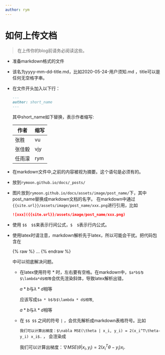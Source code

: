 ```yaml
---
author: rym
---
```


# 如何上传文档

> 在上传你的blog前请务必阅读这些。
<!-- more -->

* 准备markdown格式的文件
* 该名为yyyy-mm-dd-title.md，比如2020-05-24-用户须知.md  ，title可以是任何无空格字串。
* 在文件开头加入以下行：
  ````md
  ---
  author: short_name
  ---
  ````
  其中short_name如下替换，表示作者缩写:
  
  |作者|缩写|
  |----|----|
  |张胜|vu|
  |张佳毅|vjy|
  |任雨濛|rym|
  
* 在markdown文件中,<!-- more -->之前的内容被视为摘要。这个语句是必须有的。
* 放到`rymoon.github.io/docs/_posts/`
* 图片放到`rymoon.github.io/docs/assets/image/post_name/`下，其中 post_name替换成markdown文档的名字。
  在markdown中通过`{{site.url}}/assets/image/post_name/xxx.png`进行引用，比如
  ````markdown
  ![xxx]({{site.url}}/assets/image/post_name/xxx.png)
  ````
* 使用 `$$  $$`来表示行间公式，`$  $`表示行内公式。
* 使用latex时请注意，markdown解析先于latex，所以可能会干扰。把代码包含在
  
  \{% raw %\}
  ...
  \{% endraw %\}
  
  中可以彻底解决问题。
  
  * 在latex使用符号 * 时，左右要有空格。在markdown中，`$a*b$与$\lambda*d$相等`会优先渲染斜体，导致latex解析出错，
  
    $a*b$与$\lambda*d$相等

    应该写成`$a * b$与$\lambda * d$相等`,

    $a * b$与$\lambda * d$相等
  * 在 `$$ $$` 之间的符号 `|` ，会优先解析成markdown表格符号。比如
    
    `我们可以计算出梯度：$\nabla MSE(\theta | x_i, y_i) = 2(x_i^T\theta-y_i) x_i$.` ， 会渲染成
    
    我们可以计算出梯度：$\nabla MSE(\theta | x_i, y_i) = 2(x_i^T\theta-y_i) x_i$.
    
    

